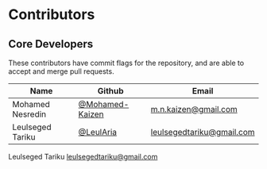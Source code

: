 Contributors
============

Core Developers
---------------

These contributors have commit flags for the repository,
and are able to accept and merge pull requests.


| Name                           | Github                                 | Email                        |
| ----                           | ------                                 | -----                        |
| Mohamed Nesredin | [@Mohamed-Kaizen]  | [m.n.kaizen@gmail.com]() |
| Leulseged Tariku | [@LeulAria]  | [leulsegedtariku@gmail.com]() |
 Leulseged Tariku <leulsegedtariku@gmail.com>


[@Mohamed-Kaizen]: https://github.com/Mohamed-Kaizen
[@LeulAria]: https://github.com/LeulAria
